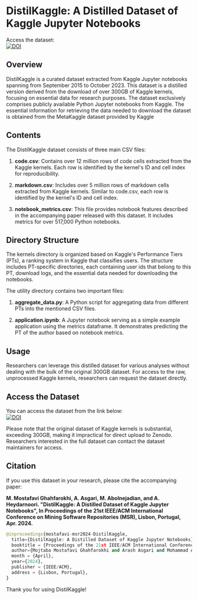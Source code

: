 # DistilKaggle: A Distilled Dataset of Kaggle Jupyter Notebooks

Access the dataset: <br>[![DOI](https://zenodo.org/badge/DOI/10.5281/zenodo.10317389.svg)](https://doi.org/10.5281/zenodo.10317389)

## Overview

DistilKaggle is a curated dataset extracted from Kaggle Jupyter notebooks spanning from September 2015 to October 2023. This dataset is a distilled version derived from the download of over 300GB of Kaggle kernels, focusing on essential data for research purposes. The dataset exclusively comprises publicly available Python Jupyter notebooks from Kaggle. The essential information for retrieving the data needed to download the dataset is obtained from the MetaKaggle dataset provided by Kaggle
## Contents

The DistilKaggle dataset consists of three main CSV files:

1. **code.csv**: Contains over 12 million rows of code cells extracted from the Kaggle kernels. Each row is identified by the kernel's ID and cell index for reproducibility.

2. **markdown.csv**: Includes over 5 million rows of markdown cells extracted from Kaggle kernels. Similar to code.csv, each row is identified by the kernel's ID and cell index.

3. **notebook_metrics.csv**: This file provides notebook features described in the accompanying paper released with this dataset. It includes metrics for over 517,000 Python notebooks.

## Directory Structure

The kernels directory is organized based on Kaggle's Performance Tiers (PTs), a ranking system in Kaggle that classifies users. The structure includes PT-specific directories, each containing user ids that belong to this PT, download logs, and the essential data needed for downloading the notebooks.

The utility directory contains two important files:

1. **aggregate_data.py**: A Python script for aggregating data from different PTs into the mentioned CSV files.

2. **application.ipynb**: A Jupyter notebook serving as a simple example application using the metrics dataframe. It demonstrates predicting the PT of the author based on notebook metrics.

## Usage

Researchers can leverage this distilled dataset for various analyses without dealing with the bulk of the original 300GB dataset. For access to the raw, unprocessed Kaggle kernels, researchers can request the dataset directly.

## Access the Dataset

You can access the dataset from the link below:
<br>[![DOI](https://zenodo.org/badge/DOI/10.5281/zenodo.10317389.svg)](https://doi.org/10.5281/zenodo.10317389)

Please note that the original dataset of Kaggle kernels is substantial, exceeding 300GB, making it impractical for direct upload to Zenodo. Researchers interested in the full dataset can contact the dataset maintainers for access.

## Citation

If you use this dataset in your research, please cite the accompanying paper:

**M. Mostafavi Ghahfarokhi, A. Asgari, M. Abolnejadian, and A. Heydarnoori. "DistilKaggle: A Distilled Dataset of Kaggle Jupyter Notebooks", In Proceedings of the 21st IEEE/ACM International Conference on Mining Software Repositories (MSR), Lisbon, Portugal, Apr. 2024.**

```python
@inproceedings{mostafavi-msr2024-DistilKaggle,
  title={DistilKaggle: A Distilled Dataset of Kaggle Jupyter Notebooks},
  booktitle = {Proceedings of the 21st IEEE/ACM International Conference on Mining Software Repositories (MSR)},
  author={Mojtaba Mostafavi Ghahfarokhi and Arash Asgari and Mohammad Abolnejadian and Abbas Heydarnoori},
  month = {April},
  year={2024},
  publisher = {IEEE/ACM},
  address = {Lisbon, Portugal},
}
```

Thank you for using DistilKaggle!

